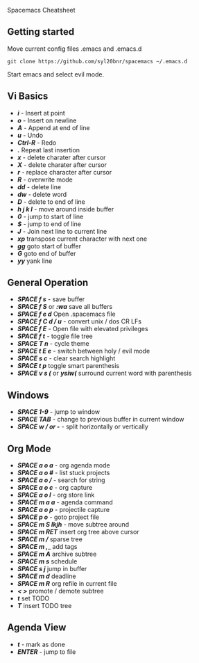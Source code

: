 Spacemacs Cheatsheet
## Getting started
Move current config files .emacs and .emacs.d
```
git clone https://github.com/syl20bnr/spacemacs ~/.emacs.d
```
Start emacs and select evil mode.
## Vi Basics
* **_i_** - Insert at point
* **_o_** - Insert on newline
* **_A_** - Append at end of line
* **_u_** - Undo
* **_Ctrl-R_** - Redo
* **_._** Repeat last insertion
* **_x_** - delete charater after cursor
* **_X_** - delete charater after cursor
* **_r_** - replace character after cursor
* **_R_** - overwrite mode
* **_dd_** - delete line
* **_dw_** - delete word
* **_D_** - delete to end of line
* **_h j k l_** - move around inside buffer
* **_0_** - jump to start of line
* **_$_** - jump to end of line
* **_J_** - Join next line to current line
* **_xp_** transpose current character with next one
* **_gg_** goto start of buffer
* **_G_** goto end of buffer
* **_yy_** yank line
## General Operation
* **_SPACE f s_** - save buffer
* **_SPACE f S_** or **_:wa_** save all buffers
* **_SPACE f e d_** Open .spacemacs file
* **_SPACE f C d / u_** - convert unix / dos CR LFs
* **_SPACE f E_** - Open file with elevated privileges
* **_SPACE f t_** - toggle file tree
* **_SPACE T n_** - cycle theme
* **_SPACE t E e_** - switch between holy / evil mode
* **_SPACE s c_** - clear search highlight
* **_SPACE t p_** toggle smart parenthesis
* **_SPACE v s (_** or **_ysiw(_** surround current word with parenthesis
## Windows
* **_SPACE 1-9_** - jump to window
* **_SPACE TAB_** - change to previous buffer in current window
* **_SPACE w / or -_** - split horizontally or vertically
## Org Mode
* **_SPACE a o a_** - org agenda mode
* **_SPACE a o #_** - list stuck projects
* **_SPACE a o /_** - search for string
* **_SPACE a o c_** - org capture
* **_SPACE a o l_** - org store link
* **_SPACE m a a_** - agenda command
* **_SPACE a o p_** - projectile capture
* **_SPACE p o_** - goto project file
* **_SPACE m S lkjh_** - move subtree around
* **_SPACE m RET_** insert org tree above cursor 
* **_SPACE m /_** sparse tree 
* **_SPACE m ,_**_ add tags 
* **_SPACE m A_** archive subtree
* **_SPACE m s_** schedule  
* **_SPACE s j_** jump in buffer
* **_SPACE m d_** deadline 
* **_SPACE m R_** org refile in current file
* **_< >_** promote / demote subtree
* **_t_** set TODO
* **_T_** insert TODO tree
## Agenda View
* **_t_** - mark as done
* **_ENTER_** - jump to file
